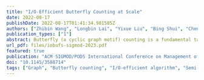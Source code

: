 ```yaml
---
title: "I/O-Efficient Butterfly Counting at Scale"
date: 2022-08-17
publishDate: 2022-08-17T01:41:34.981585Z
authors: ["Zhibin Wang", "Longbin Lai", "Yixue Liu", "Bing Shui", "Chen Tian", "Sheng Zhong"]
publication_types: ["1"]
abstract: Butterfly (a cyclic graph motif) counting is a fundamental task with many applications in graph analysis, which aims at computing the number of butterflies in a large graph. With the rapid growth of graph data, it is more and more challenging to do butterfly counting due to the super-linear computation complexity and large memory consumption. In this paper, we study I/O-efficient algorithms for doing butterfly counting on hierarchical memory. Existing algorithms of the kind cannot guarantee I/O optimality. Observing that in order to count butterflies, it suffices to ``witness'' a subgraph instead of the whole structure, a new class of algorithm called semi-witnessing algorithm is proposed. We prove that a semi-witnessing algorithm is not restricted by the lower bound $\Omega(\frac{|E|^2}{MB})$ of a witnessing algorithm, and give a new bound of $\Omega(\min(\frac{|E|^2}{MB}, \frac{|E||V|}{\sqrt{M}B}))$. We further develop the IOBufs algorithm that manages to approach the I/O lower bound, and thus claim its optimality. Finally, we make effort to parallelize IOBufs to further improve the performance and scalability. We show in the experiment that IOBufs significantly outperforms the state-of-the-art algorithms EMRC and BFC-EM. In addition, it can scale to graphs of billions of edges even when configuring a small memory (e.g. 10% of the graph size).
url_pdf: files/iobufs-sigmod-2023.pdf
featured: true
publication: "ACM SIGMOD/PODS International Conference on Management of Data 2023"
doi: "10.1145/3588714"
tags: ["Graph", "Butterfly counting", "I/O-efficient algorithm", "Semi-witnessing", "Parallel algorithm"]
---
```



